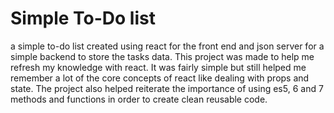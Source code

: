 # Simple To-Do list
a simple to-do list created using react for the front end and json server for a simple backend to store the tasks data.
This project was made to help me refresh my knowledge with react. It was fairly simple but still helped me remember a lot of the core concepts of react like dealing 
with props and state. The project also helped reiterate the importance of using es5, 6 and 7 methods and functions in order to create clean reusable code.


